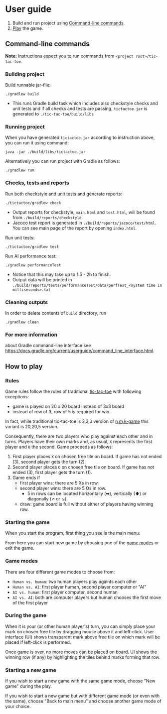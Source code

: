 # User guide

1. Build and run project using [Command-line commands](#command-line-commands).
2. [Play](how-to-play) the game.

## Command-line commands
**Note:** Instructions expect you to run commands from `<project root>/tic-tac-toe`.

### Building project
Build runnable jar-file:
```
./gradlew build
```
- This runs Gradle build task which includes also checkstyle checks and unit tests and if all checks and tests are passing, `tictactoe.jar` is generated to `./tic-tac-toe/build/libs`

### Running project

When you have generated `tictactoe.jar` according to instruction above, you can run it using command:
```
java -jar ./build/libs/tictactoe.jar
```

Alternatively you can run project with Gradle as follows:
```
./gradlew run
```
### Checks, tests and reports
Run both checkstyle and unit tests and generate reports:
```
./tictactoe/gradlew check
```
   - Output reports for checkstyle, `main.html` and `test.html`, will be found from `./build/reports/checkstyle`.
   - Jacoco test report is generated in `./build/reports/jacoco/test/html`. You can see main page of the report by opening `index.html`.

Run unit tests:
```
./tictactoe/gradlew test
```

Run AI performance test:
```
./gradlew performanceTest
```
- Notice that this may take up to 1.5 - 2h to finish. 
- Output data will be printed in `./build/reports/tests/performanceTest/data/perfTest_<system time in milliseconds>.txt`
### Cleaning outputs
In order to delete contents of `build` directory, run
```
./gradlew clean
```
### For more information 
about Gradle command-line interface see https://docs.gradle.org/current/userguide/command_line_interface.html.

## How to play

### Rules
Game rules follow the rules of traditional [tic-tac-toe](https://en.wikipedia.org/wiki/Tic-tac-toe) with following exceptions:
- game is played on 20 x 20 board instead of 3x3 board
- instead of row of 3, row of 5 is required for win. 

In fact, while traditional tic-tac-toe is 3,3,3 version of [n,m,k-game](https://en.wikipedia.org/wiki/Tic-tac-toe) this variant is 20,20,5 version.

Consequently, there are two players who play against each other and in turns. Players have their own marks and, as usual, `X` represents the first player and `O` the second. Game proceeds as follows:
1. First player places `X` on chosen free tile on board. If game has not ended (3), second player gets the turn (2).
2. Second player places `O` on chosen free tile on board. If game has not ended (3), first player gets the turn (1).
3. Game ends if 
    - first player wins: there are 5 Xs in row.
    - second player wins:  there are 5 Os in row.
      - 5 in rows can be located horizontally (➡), vertically (⬆) or diagonally (↗ or ↘).
    - draw: game board is full without either of players having winning row. 

### Starting the game

When you start the program, first thing you see is the main menu: <picture>

From here you can start new game by choosing one of the [game modes](#game-modes) or exit the game.

### Game modes
There are four different game modes to choose from:
- `Human vs. human`: two human players play againts each other
- `Human vs. AI`: first player human, second player computer or "AI"
- `AI vs. human`: first player computer, second human
- `AI vs. AI`: both are computer players but human chooses the first move of the first player

### During the game
When it is your (or other human player's) turn, you can simply place your mark on chosen free tile by dragging mouse above it and left-click. User interface (UI) shows transparent mark above free tile on which mark will be placed if left-click is performed.

Once game is over, no more moves can be placed on board. UI shows the winning row (if any) by highlighting the tiles behind marks forming that row.

### Starting a new game 
If you wish to start a new game with the same game mode, choose "New game" during the play.
<picture>

If you wish to start a new game but with different game mode (or even with the same), choose "Back to main menu" and choose another game mode of your choice.

